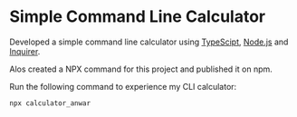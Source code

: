 # Simple Command Line Calculator

Developed a simple command line calculator using [TypeScipt](https://www.typescriptlang.org/), [Node.js](https://nodejs.org/en/) and [Inquirer](https://www.npmjs.com/package/inquirer).

Alos created a NPX command for this project and published it on npm.

Run the following command to experience my CLI calculator:
```
npx calculator_anwar
```
